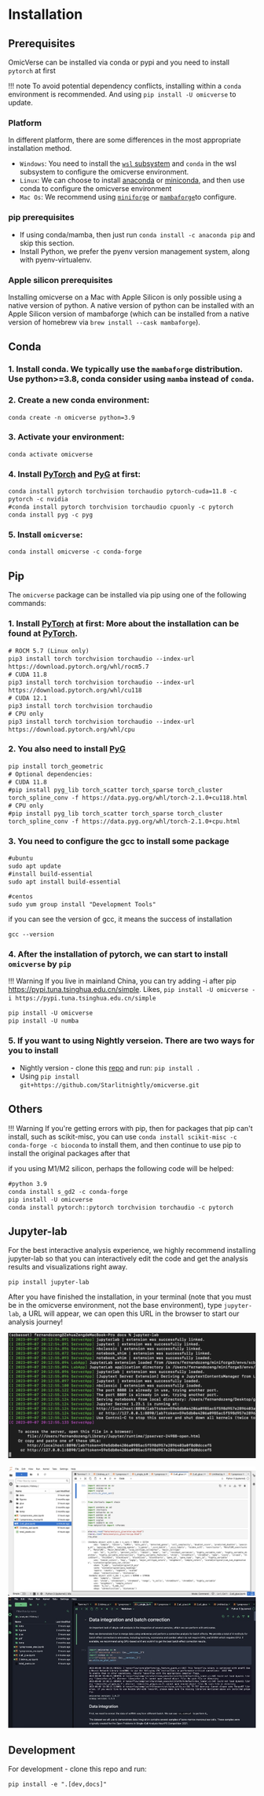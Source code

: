 # Installation

## Prerequisites


OmicVerse can be installed via conda or pypi and you need to install `pytorch` at first

!!! note 
    To avoid potential dependency conflicts, installing within a `conda` environment is recommended. And using `pip install -U omicverse` to update.

### Platform

In different platform, there are some differences in the most appropriate installation method.

- `Windows`: You need to install the [`wsl` subsystem](https://learn.microsoft.com/en-us/windows/wsl/install) and `conda` in the wsl subsystem to configure the omicverse environment.
- `Linux`: We can choose to install [anaconda](https://www.anaconda.com/) or [miniconda](https://docs.conda.io/en/latest/miniconda.html), and then use conda to configure the omicverse environment
- `Mac Os`: We recommend using [`miniforge`](https://github.com/conda-forge/miniforge)  or [`mambaforge`](https://www.rho-signal-effective-analytics.com/modules/pre-course/miniconda-installation/)to configure.

### pip prerequisites
- If using conda/mamba, then just run `conda install -c anaconda pip` and skip this section.
- Install Python, we prefer the pyenv version management system, along with pyenv-virtualenv.

### Apple silicon prerequisites
Installing omicverse on a Mac with Apple Silicon is only possible using a native version of python. A native version of python can be installed with an Apple Silicon version of mambaforge (which can be installed from a native version of homebrew via `brew install --cask mambaforge`). 

## Conda

### 1.  Install conda. We typically use the `mambaforge` distribution. Use python>=3.8, conda consider using `mamba` instead of `conda`.
### 2.  Create a new conda environment: 

   ```shell
   conda create -n omicverse python=3.9
   ```
### 3.  Activate your environment:

   ```shell
   conda activate omicverse
   ```
### 4.  Install [PyTorch](https://pytorch.org/get-started/locally/) and [PyG](https://pytorch-geometric.readthedocs.io/) at first:

   ```shell
   conda install pytorch torchvision torchaudio pytorch-cuda=11.8 -c pytorch -c nvidia
   #conda install pytorch torchvision torchaudio cpuonly -c pytorch
   conda install pyg -c pyg
   ```
### 5.  Install `omicverse`:

   ```shell
   conda install omicverse -c conda-forge
   ```

## Pip

The `omicverse` package can be installed via pip using one of the following commands:

### 1. Install [PyTorch](https://pytorch.org/get-started/locally/) at first: More about the installation can be found at [PyTorch](https://pytorch.org/get-started/locally/). 

   ```shell
   # ROCM 5.7 (Linux only)
   pip3 install torch torchvision torchaudio --index-url https://download.pytorch.org/whl/rocm5.7
   # CUDA 11.8
   pip3 install torch torchvision torchaudio --index-url https://download.pytorch.org/whl/cu118
   # CUDA 12.1
   pip3 install torch torchvision torchaudio
   # CPU only
   pip3 install torch torchvision torchaudio --index-url https://download.pytorch.org/whl/cpu
   ```
### 2. You also need to install [PyG](https://pytorch-geometric.readthedocs.io/)

   ```shell
   pip install torch_geometric
   # Optional dependencies:
   # CUDA 11.8
   #pip install pyg_lib torch_scatter torch_sparse torch_cluster torch_spline_conv -f https://data.pyg.org/whl/torch-2.1.0+cu118.html
   # CPU only
   #pip install pyg_lib torch_scatter torch_sparse torch_cluster torch_spline_conv -f https://data.pyg.org/whl/torch-2.1.0+cpu.html
   ```


### 3. You need to configure the gcc to install some package
   ```shell
   #ubuntu
   sudo apt update
   #install build-essential
   sudo apt install build-essential
   ```

   ```shell
   #centos
   sudo yum group install "Development Tools"
   ```

   if you can see the version of gcc, it means the success of installation

   ```shell
   gcc --version
   ```


### 4. After the installation of pytorch, we can start to install `omicverse` by `pip`


!!! Warning 
    If you live in mainland China, you can try adding -i after pip https://pypi.tuna.tsinghua.edu.cn/simple. Likes, `pip install -U omicverse -i https://pypi.tuna.tsinghua.edu.cn/simple`

   ```shell
   pip install -U omicverse
   pip install -U numba
   ```
### 5. If you want to using Nightly verseion. There are two ways for you to install

   - Nightly version - clone this [repo](https://github.com/Starlitnightly/omicverse) and run: `pip install .`
   - Using `pip install git+https://github.com/Starlitnightly/omicverse.git`

## Others

!!! Warning 
    If you're getting errors with pip, then for packages that pip can't install, such as scikit-misc, you can use `conda install scikit-misc -c conda-forge -c bioconda` to install them, and then continue to use pip to install the original packages after that

if you using M1/M2 silicon, perhaps the following code will be helped:

```shell
#python 3.9
conda install s_gd2 -c conda-forge
pip install -U omicverse 
conda install pytorch::pytorch torchvision torchaudio -c pytorch
```

## Jupyter-lab

For the best interactive analysis experience, we highly recommend installing jupyter-lab so that you can interactively edit the code and get the analysis results and visualizations right away.

```shell
pip install jupyter-lab
```

After you have finished the installation, in your terminal (note that you must be in the omicverse environment, not the base environment), type `jupyter-lab`, a URL will appear, we can open this URL in the browser to start our analysis journey!

![jupyter](img/jupyter.jpg)

![jupyter-light](img/light_jupyter.jpg#gh-light-mode-only)
![jupyter-dark](img/dark_jupyter.jpg#gh-dark-mode-only)

## Development

For development - clone this repo and run:

```shell
pip install -e ".[dev,docs]"
```

